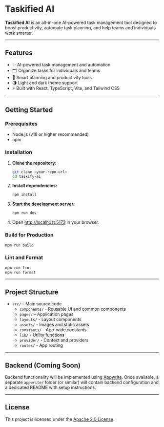# Taskified AI

**Taskified AI** is an all-in-one AI-powered task management tool designed to boost productivity, automate task planning, and help teams and individuals work smarter.

---

## Features

- ✨ AI-powered task management and automation
- 🗂️ Organize tasks for individuals and teams
- 📅 Smart planning and productivity tools
- 🌗 Light and dark theme support
- ⚡ Built with React, TypeScript, Vite, and Tailwind CSS

---

## Getting Started

### Prerequisites

- Node.js (v18 or higher recommended)
- npm

### Installation

1. **Clone the repository:**
   ```bash
   git clone <your-repo-url>
   cd taskify-ai
   ```
2. **Install dependencies:**
   ```bash
   npm install
   ```
3. **Start the development server:**
   ```bash
   npm run dev
   ```
4. Open [http://localhost:5173](http://localhost:5173) in your browser.

### Build for Production

```bash
npm run build
```

### Lint and Format

```bash
npm run lint
npm run format
```

---

## Project Structure

- `src/` - Main source code
  - `components/` - Reusable UI and common components
  - `pages/` - Application pages
  - `layouts/` - Layout components
  - `assets/` - Images and static assets
  - `constants/` - App-wide constants
  - `lib/` - Utility functions
  - `provider/` - Context and providers
  - `routes/` - App routing

---

## Backend (Coming Soon)

Backend functionality will be implemented using [Appwrite](https://appwrite.io/). Once available, a separate `appwrite/` folder (or similar) will contain backend configuration and a dedicated README with setup instructions.

---

## License

This project is licensed under the [Apache 2.0 License](LICENSE).
